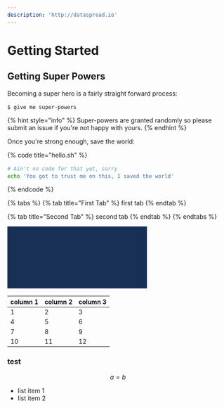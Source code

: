 ```yaml
---
description: 'http://dataspread.io'
---
```


# Getting Started

## Getting Super Powers

Becoming a super hero is a fairly straight forward process:

```text
$ give me super-powers
```

{% hint style="info" %}
Super-powers are granted randomly so please submit an issue if you're not happy with yours.
{% endhint %}

Once you're strong enough, save the world:

{% code title="hello.sh" %}
```bash
# Ain't no code for that yet, sorry
echo 'You got to trust me on this, I saved the world'
```
{% endcode %}

{% tabs %}
{% tab title="First Tab" %}
first tab
{% endtab %}

{% tab title="Second Tab" %}
second tab
{% endtab %}
{% endtabs %}

![Image Caption](.gitbook/assets/image.png)

| column 1 | column 2 | column 3 |
| :--- | :--- | :--- |
| 1 | 2 | 3 |
| 4 | 5 | 6 |
| 7 | 8 | 9 |
| 10 | 11 | 12 |

### test

$$
a = b
$$

* list item 1
* list item 2

